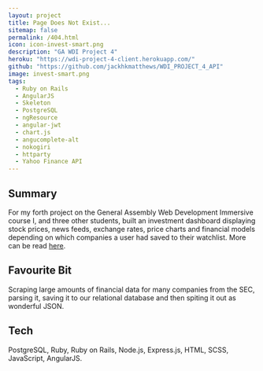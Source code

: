 ```yaml
---
layout: project
title: Page Does Not Exist...
sitemap: false
permalink: /404.html
icon: icon-invest-smart.png
description: "GA WDI Project 4"
heroku: "https://wdi-project-4-client.herokuapp.com/"
github: "https://github.com/jackhkmatthews/WDI_PROJECT_4_API"
image: invest-smart.png
tags:
  - Ruby on Rails
  - AngularJS
  - Skeleton
  - PostgreSQL
  - ngResource
  - angular-jwt
  - chart.js
  - angucomplete-alt
  - nokogiri
  - httparty
  - Yahoo Finance API
---
```


## Summary

For my forth project on the General Assembly Web Development Immersive course I, and three other students, built an investment dashboard displaying stock prices, news feeds, exchange rates, price charts and financial models depending on which companies a user had saved to their watchlist. More can be read [here](https://github.com/jackhkmatthews/WDI_PROJECT_4_API).

## Favourite Bit

Scraping large amounts of financial data for many companies from the SEC, parsing it, saving it to our relational database and then spiting it out as wonderful JSON.

## Tech

PostgreSQL, Ruby, Ruby on Rails, Node.js, Express.js, HTML, SCSS, JavaScript, AngularJS.
